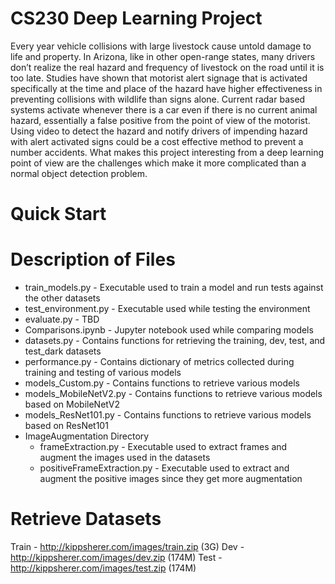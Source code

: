 # CS230 Deep Learning Project
Every year vehicle collisions with large livestock cause untold damage to life and property. In
Arizona, like in other open-range states, many drivers don’t realize the real hazard and frequency of
livestock on the road until it is too late.
Studies have shown that motorist alert signage that is activated specifically at the time and place of the
hazard have higher effectiveness in preventing collisions with wildlife than signs alone. Current radar
based systems activate whenever there is a car even if there is no current animal hazard, essentially a
false positive from the point of view of the motorist.
Using video to detect the hazard and notify drivers of impending hazard with alert activated signs
could be a cost effective method to prevent a number accidents.
What makes this project interesting from a deep learning point of view are the challenges which make
it more complicated than a normal object detection problem.

# Quick Start

# Description of Files
* train_models.py - Executable used to train a model and run tests against the other datasets 
* test_environment.py - Executable used while testing the environment 
* evaluate.py - TBD
&nbsp;   
* Comparisons.ipynb - Jupyter notebook used while comparing models
* datasets.py - Contains functions for retrieving the training, dev, test, and test_dark datasets
* performance.py - Contains dictionary of metrics collected during training and testing of various models
&nbsp;  
* models_Custom.py - Contains functions to retrieve various models
* models_MobileNetV2.py - Contains functions to retrieve various models based on MobileNetV2
* models_ResNet101.py - Contains functions to retrieve various models based on ResNet101
&nbsp;  
* ImageAugmentation Directory
    * frameExtraction.py - Executable used to extract frames and augment the images used in the datasets
    * positiveFrameExtraction.py - Executable used to extract and augment the positive images since they get more augmentation

# Retrieve Datasets
Train - http://kippsherer.com/images/train.zip (3G)
Dev - http://kippsherer.com/images/dev.zip (174M)
Test - http://kippsherer.com/images/test.zip (174M)



